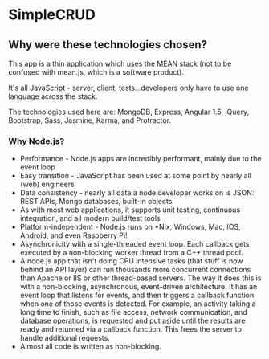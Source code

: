 # SimpleCRUD

## Why were these technologies chosen?

This app is a thin application which uses the MEAN stack (not to be confused with mean.js, which is a software product).

It's all JavaScript - server, client, tests...developers only have to use one language across the stack.

The technologies used here are: MongoDB, Express, Angular 1.5, jQuery, Bootstrap, Sass, Jasmine, Karma, and Protractor. 

### Why Node.js?

- Performance - Node.js apps are incredibly performant, mainly due to the event loop
- Easy transition - JavaScript has been used at some point by nearly all (web) engineers
- Data consistency - nearly all data a node developer works on is JSON: REST APIs, Mongo databases, built-in objects
- As with most web applications, it supports unit testing, continuous integration, and all modern build/test tools
- Platform-independent - Node.js runs on *Nix, Windows, Mac, IOS, Android, and even Raspberry Pi!
- Asynchronicity with a single-threaded event loop. Each callback gets executed by a non-blocking worker thread from a C++ thread pool.  
- A node.js app that isn't doing CPU intensive tasks (that stuff is now behind an API layer) can run thousands more concurrent connections than Apache or IIS or other thread-based servers. The way it does this is with a non-blocking, asynchronous, event-driven architecture. It has an event loop that listens for events, and then triggers a callback function when one of those events is detected. For example, an activity taking a long time to finish, such as file access, network communication, and database operations, is requested and put aside until the results are ready and returned via a callback function. This frees the server to handle additional requests.
- Almost all code is written as non-blocking. 